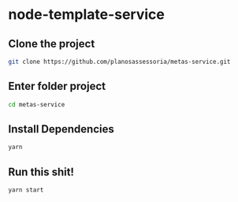 # node-template-service

## Clone the project
```sh
git clone https://github.com/planosassessoria/metas-service.git
```
## Enter folder project
```sh
cd metas-service
```
## Install Dependencies
```sh
yarn
```
## Run this shit!
```sh
yarn start
```
